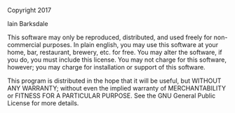 Copyright 2017

Iain Barksdale

This software may only be reproduced, distributed, and used freely for non-commercial purposes.
In plain english, you may use this software at your home, bar, restaurant, brewery, etc. for free. You may alter the software, if you do, you must include this license. You may not charge for this software, however; you may charge for installation or support of this software.

This program is distributed in the hope that it will be useful,
but WITHOUT ANY WARRANTY; without even the implied warranty of
MERCHANTABILITY or FITNESS FOR A PARTICULAR PURPOSE.  See the
GNU General Public License for more details.
